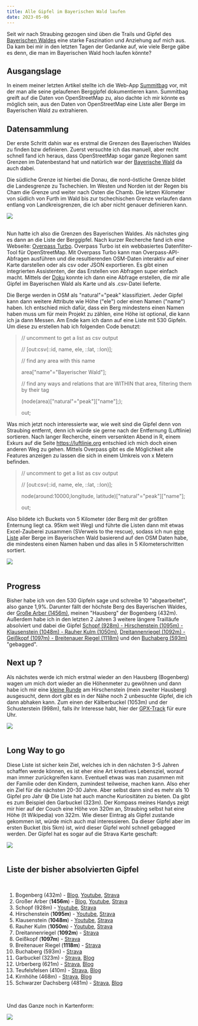 ```yaml
---
title: Alle Gipfel im Bayerischen Wald laufen
date: 2023-05-06
---
```


Seit wir nach Straubing gezogen sind üben die Trails und Gipfel des <a href='https://de.wikipedia.org/wiki/Bayerischer_Wald' class='external' target='_blank' rel='noopener'>Bayerischen Waldes</a> eine starke Faszination und Anziehung auf mich aus. Da kam bei mir in den letzten Tagen der Gedanke auf, wie viele Berge gäbe es denn, die man im Bayerischen Wald hoch laufen könnte?

## Ausgangslage

In einem meiner letzten Artikel stellte ich die Web-App <a href="https://summitbag.com" class="external" target='_blank' rel='noopener'>Summitbag</a> vor, mit der man alle seine gelaufenen Berggipfel dokumentieren kann. Summitbag greift auf die Daten von OpenStreetMap zu, also dachte ich mir könnte es möglich sein, aus den Daten von OpenStreetMap eine Liste aller Berge im Bayerischen Wald zu extrahieren.

## Datensammlung

Der erste Schritt dahin war es erstmal die Grenzen des Bayerischen Waldes zu finden bzw definieren. Zuerst versuchte ich das manuell, aber recht schnell fand ich heraus, dass OpenStreetMap sogar ganze Regionen samt Grenzen im Datenbestand hat und natürlich war der <a href="https://www.openstreetmap.org/relation/611246" class="external" target='_blank' rel='noopener'>Bayerische Wald</a> da auch dabei.

Die südliche Grenze ist hierbei die Donau, die nord-östliche Grenze bildet die Landesgrenze zu Tschechien. Im Westen und Norden ist der Regen bis Cham die Grenze und weiter nach Osten die Chamb. Die letzen Kilometer von südlich von Furth im Wald bis zur tschechischen Grenze verlaufen dann entlang von Landkreisgrenzen, die ich aber nicht genauer definieren kann.

[<img src='/assets/images/2023/Bayerischer_Wald_borders.png' class='w-4/5' align='center'/>](/assets/images/2023/Bayerischer_Wald_borders.png)<br><br>

Nun hatte ich also die Grenzen des Bayerischen Waldes. Als nächstes ging es dann an die Liste der Berggipfel. Nach kurzer Recherche fand ich eine Webseite: <a href='https://overpass-turbo.eu' class='external' target='_blank' rel='noopener'>Overpass Turbo</a>. Overpass Turbo ist ein webbasiertes Datenfilter-Tool für OpenStreetMap. Mit Overpass Turbo kann man Overpass-API-Abfragen ausführen und die resultierenden OSM-Daten interaktiv auf einer Karte darstellen oder als csv oder JSON exportieren. Es gibt einen integrierten Assistenten, der das Erstellen von Abfragen super einfach macht. Mittels der <a href='https://osm-queries.ldodds.com/tutorial/02-node-output.osm.html' class='external' target='_blank' rel='noopener'>Doku</a> konnte ich dann eine Abfrage erstellen, die mir alle Gipfel im Bayerischen Wald als Karte und als .csv-Datei lieferte.

Die Berge werden in OSM als "natural"="peak" klassifiziert. Jeder Gipfel kann dann weitere Attribute wie Höhe ("ele") oder einen Namen ("name") haben. Ich entschied mich dafür, dass ein Berg mindestens einen Namen haben muss um für mein Projekt zu zählen, eine Höhe ist optional, die kann ich ja dann Messen. Am Ende kam ich dann auf eine Liste mit 530 Gipfeln. Um diese zu erstellen hab ich folgenden Code benutzt:

> // uncomment to get a list as csv output
>
> // [out:csv(::id, name, ele, ::lat, ::lon)];
>
> // find any area with this name
>
> area["name"="Bayerischer Wald"];
>
> // find any ways and relations that are WITHIN that area, filtering them by their tag
>
> (node(area)["natural"="peak"]["name"];);
>
> out;

Was mich jetzt noch interessierte war, wie weit sind die Gipfel denn von Straubing entfernt, denn ich würde sie gerne nach der Entfernung (Luftlinie) sortieren. Nach langer Recherche, einem versenkten Abend in R, einem Exkurs auf die Seite <a href='https://luftlinie.org' class='external' target='_blank' rel='noopener'>https://luftlinie.org</a> entschied ich mich doch einen anderen Weg zu gehen. Mittels Overpass gibt es die Möglichkeit alle Features anzeigen zu lassen die sich in einem Umkreis von x Metern befinden.

> // uncomment to get a list as csv output
>
> // [out:csv(::id, name, ele, ::lat, ::lon)];
>
> node(around:10000,longitude, latitude)["natural"="peak"]["name"];
>
> out;

Also bildete ich Buckets von 5 Kilometer (der Berg mit der größten Enternung liegt ca. 95km weit Weg) und führte die Listen dann mit etwas Excel-Zauberei zusammen (SVerweis to the rescue), sodass ich nun [eine Liste](/assets/files/2023/peaks.xlsx) aller Berge im Bayerischen Wald basierend auf den OSM Daten habe, die mindestens einen Namen haben und das alles in 5 Kilometerschritten sortiert.

[<img src='/assets/images/2023/peaks_bayerwald.png' class='w-4/5' align='center'/>](/assets/images/2023/peaks_bayerwald.png)<br><br>

## Progress

Bisher habe ich von den 530 Gipfeln sage und schreibe 10 "abgearbeitet", also ganze 1,9%. Darunter fällt der höchste Berg des Bayerischen Waldes, der <a href='https://www.strava.com/activities/3726015438/overview' class='external' target='_blank' rel='noopener'>Große Arber (1456m)</a>, meinen "Hausberg" der Bogenberg (432m). Außerdem habe ich in den letzten 2 Jahren 3 weitere längere Trailläufe absolviert und dabei die Gipfel <a href='https://www.strava.com/activities/3759672769' class='external' target='_blank' rel='noopener'>Schopf (928m) - Hirschenstein (1095m) - Klausenstein (1048m) - Rauher Kulm (1050m)</a>, <a href='https://www.strava.com/activities/4052539067' class='external' target='_blank' rel='noopener'>Dreitannenriegel (1092m) - Geißkopf (1097m) - Breitenauer Riegel (1118m)</a> und den <a href='https://www.strava.com/activities/7289236773' class='external' target='_blank' rel='noopener'>Buchaberg (593m)</a> "gebagged".

## Next up ?

Als nächstes werde ich mich erstmal wieder an den Hausberg (Bogenberg) wagen um mich dort wieder an die Höhenmeter zu gewöhnen und dann habe ich mir eine <a href='https://www.strava.com/routes/3060572424811490228' class='external' target='_blank' rel='noopener'>kleine Runde</a> am Hirschenstein (mein zweiter Hausberg) ausgesucht, denn dort gibt es in der Nähe noch 2 unbesuchte Gipfel, die ich dann abhaken kann. Zum einen der Kälberbuckel (1053m) und der Schusterstein (998m), falls ihr Interesse habt, hier der [GPX-Track](/assets/files/2023/Hirschenstein-Kälberbuckel-Schusterstein.gpx) für eure Uhr.

[<img src='/assets/images/2023/Hirschenstein-Kälberbuckel-Schusterstein.png' class='w-4/5' align='center'/>](/assets/images/2023/Hirschenstein-Kälberbuckel-Schusterstein.png)<br><br>

## Long Way to go

Diese Liste ist sicher kein Ziel, welches ich in den nächsten 3-5 Jahren schaffen werde können, es ist eher eine Art kreatives Lebensziel, worauf man immer zurückgreifen kann. Eventuell etwas was man zusammen mit der Familie oder den Kindern, zumindest teilweise, machen kann. Also eher ein Ziel für die nächsten 20-30 Jahre. Aber selbst dann sind es mehr als 10 Gipfel pro Jahr 😅 Die Liste hat auch manche Kuriositäten zu bieten. Da gibt es zum Beispiel den Garbuckel (323m). Der Kompass meines Handys zeigt mir hier auf der Couch eine Höhe von 320m an, Straubing selbst hat eine Höhe (lt Wikipedia) von 322m. Wie dieser Eintrag als Gipfel zustande gekommen ist, würde mich auch mal interessieren. Da dieser Gipfel aber im ersten Bucket (bis 5km) ist, wird dieser Gipfel wohl schnell gebagged werden. Der Gipfel hat es sogar auf die Strava Karte geschaft:

[<img src='/assets/images/2023/Garbuckel.png' class='w-4/5' align='center'/>](/assets/images/2023/Garbuckel.png)<br><br>

## Liste der bisher absolvierten Gipfel

<br>

1. Bogenberg (432m) - [Blog](/posts/2022-03-09-trailrunning-am-bogenberg), <a href='https://www.youtube.com/watch?v=Jads8edKb_8&t=3s' class='external' target='_blank' rel='noopener'>Youtube</a>, <a href='https://www.strava.com/activities/6771492971' class='external' target='_blank' rel='noopener'>Strava</a>
2. Großer Arber (**1456m**) - [Blog](/posts/2020-07-09-corona-aerob-fokus-und-ersatzwettkaempfe), <a href='https://youtu.be/W4YSJA2AR10' class='external' target='_blank' rel='noopener'>Youtube</a>, <a href='https://www.strava.com/activities/3726015438' class='external' target='_blank' rel='noopener'>Strava</a>
3. Schopf (928m) - <a href='https://youtu.be/6_o4I1SRyh8' class='external' target='_blank' rel='noopener'>Youtube</a>, <a href='https://www.strava.com/activities/3759672769' class='external' target='_blank' rel='noopener'>Strava</a>
4. Hirschenstein (**1095m**) - <a href='https://youtu.be/6_o4I1SRyh8' class='external' target='_blank' rel='noopener'>Youtube</a>, <a href='https://www.strava.com/activities/3759672769' class='external' target='_blank' rel='noopener'>Strava</a>
5. Klausenstein (**1048m**) - <a href='https://youtu.be/6_o4I1SRyh8' class='external' target='_blank' rel='noopener'>Youtube</a>, <a href='https://www.strava.com/activities/3759672769' class='external' target='_blank' rel='noopener'>Strava</a>
6. Rauher Kulm (**1050m**) - <a href='https://youtu.be/6_o4I1SRyh8' class='external' target='_blank' rel='noopener'>Youtube</a>, <a href='https://www.strava.com/activities/3759672769' class='external' target='_blank' rel='noopener'>Strava</a>
7. Dreitannenriegel (**1092m**) - <a href='https://www.strava.com/activities/4052539067' class='external' target='_blank' rel='noopener'>Strava</a>
8. Geißkopf (**1097m**) - <a href='https://www.strava.com/activities/4052539067' class='external' target='_blank' rel='noopener'>Strava</a>
9. Breitenauer Riegel (**1118m**) - <a href='https://www.strava.com/activities/4052539067' class='external' target='_blank' rel='noopener'>Strava</a>
10. Buchaberg (593m) - <a href='https://www.strava.com/activities/7289236773' class='external' target='_blank' rel='noopener'>Strava</a>
11. Garbuckel (323m) - <a href='https://www.strava.com/activities/9186441198' class='external' target='_blank' rel='noopener'>Strava</a>, [Blog](/posts/2023-06-02-Gipfel-11-Garbuckel)
12. Urberberg (621m) - <a href='https://www.strava.com/activities/9243414805' class='external' target='_blank' rel='noopener'>Strava</a>, [Blog](/posts/2023-06-11-Gipfel-12-Urberberg)
13. Teufelsfelsen (410m) - <a href='https://www.strava.com/activities/9637744036' class='external' target='_blank' rel='noopener'>Strava</a>, [Blog](content/posts/2023-08-13-Teufelsfelsen)
14. Kirnhöhe (468m) - <a href='https://www.strava.com/activities/9637744036' class='external' target='_blank' rel='noopener'>Strava</a>, [Blog](content/posts/2023-08-13-Teufelsfelsen)
15. Schwarzer Dachsberg (481m) - <a href='https://www.strava.com/activities/9637744036' class='external' target='_blank' rel='noopener'>Strava</a>, [Blog](content/posts/2023-08-13-Teufelsfelsen)

<br>

Und das Ganze noch in Kartenform:

[<img src='/assets/images/2023/peak_progress_230815.png' class='w-5/5' align='center'/>](/assets/images/2023/peak_progress_230815.png)<br><br>
